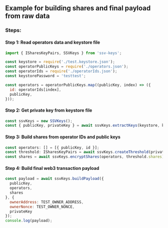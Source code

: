 ## Example for building shares and final payload from raw data

### Steps:

#### Step 1: Read operators data and keystore file

```javascript
import { ISharesKeyPairs, SSVKeys } from 'ssv-keys';

const keystore = require('./test.keystore.json');
const operatorPublicKeys = require('./operators.json');
const operatorIds = require('./operatorIds.json');
const keystorePassword = 'testtest';

const operators = operatorPublicKeys.map((publicKey, index) => ({
  id: operatorIds[index],
  publicKey,
}));
```

#### Step 2: Get private key from keystore file

```javascript
const ssvKeys = new SSVKeys();
const { publicKey, privateKey } = await ssvKeys.extractKeys(keystore, keystorePassword);
```

#### Step 3: Build shares from operator IDs and public keys

```javascript
const operators: [] = [{ publicKey, id }];
const threshold: ISharesKeyPairs = await ssvKeys.createThreshold(privateKey, operators);
const shares = await ssvKeys.encryptShares(operators, threshold.shares);
```

#### Step 4: Build final web3 transaction payload

```javascript
const payload = await ssvKeys.buildPayload({
  publicKey,
  operators,
  shares
}, {
  ownerAddress: TEST_OWNER_ADDRESS,
  ownerNonce: TEST_OWNER_NONCE,
  privateKey
});
console.log(payload);
```
